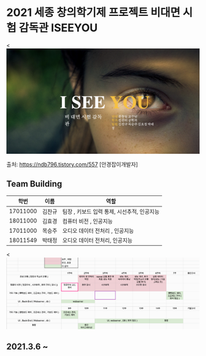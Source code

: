 # 2021 세종 창의학기제 프로젝트 비대면 시험 감독관 ISEEYOU

<![screenshot](./img/final_thumbnail.png)

출처: https://ndb796.tistory.com/557 [안경잡이개발자]

## Team Building
|학번|이름|역할|
|------|---|---|
|17011000|김찬규| 팀장 , 키보드 입력 통제, 시선추적, 인공지능 |
|18011000|김효경| 컴퓨터 비전 , 인공지능 |
|17011000|목승주| 오디오 데이터 전처리 , 인공지능 |
|18011549|박태정| 오디오 데이터 전처리, 인공지능 |

<![screenshot](./img/flow.gif)


## 2021.3.6 ~
